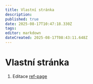 ```yaml
---
title: Vlastní stránka
description: 
published: true
date: 2025-08-17T10:47:18.330Z
tags: 
editor: markdown
dateCreated: 2025-08-17T08:43:11.648Z
---
```


# Vlastní stránka

1. Editace
[ref-page](./ref-page)